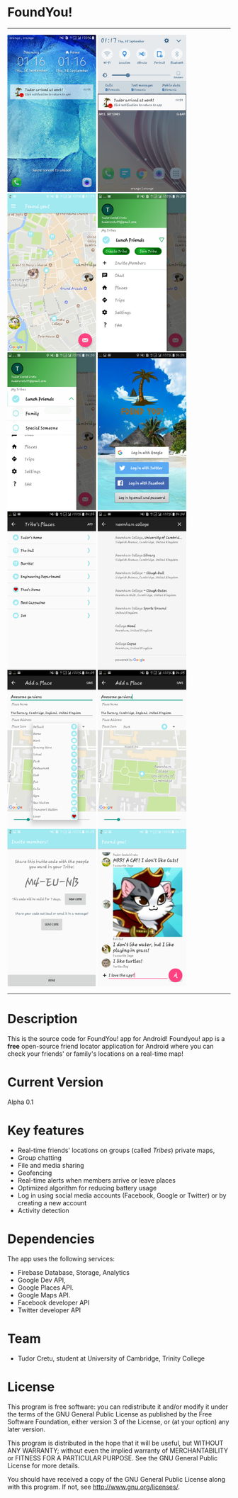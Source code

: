 # FoundYou!

---

<img src="ScreenShots/Screenshot_20170928-011613.png" width="200" title="Lock Screen Notification">  <img src="ScreenShots/Screenshot_20170928-011701.png" width="200" title="Notification">  <img src="ScreenShots/Screenshot_20170928-015941.png" width="200" title="Main Activity">  <img src="ScreenShots/Screenshot_20170928-020008.png" width="200" title="Navigation Drawer">  <img src="ScreenShots/Screenshot_20170928-020011.png" width="200" title="Expanded List">  <img src="ScreenShots/Screenshot_20170928-020228.png" width="200" title="Login Activity">  <img src="ScreenShots/Screenshot_20170928-020329.png" width="200" title="Places List">  <img src="ScreenShots/Screenshot_20170928-020420.png" width="200" title="Place picker">  <img src="ScreenShots/Screenshot_20170928-020512.png" width="200" title="Place Icons">  <img src="ScreenShots/Screenshot_20170928-020516.png" width="200" title="Add Place Activity">  <img src="ScreenShots/Screenshot_20170928-020554.png" width="200" title="Invite Members">  <img src="ScreenShots/Screenshot_20170928-021914.png" width="200" title="Chat">

---

# Description

This is the source code for FoundYou! app for Android! 
Foundyou! app is a **free** open-source friend locator application for Android where you can check your friends' or family's locations on a real-time map! 

# Current Version

Alpha 0.1

# Key features

- Real-time friends' locations on groups (called _Tribes_) private maps, 
- Group chatting 
- File and media sharing
- Geofencing 
- Real-time alerts when members arrive or leave places
- Optimized algorithm for reducing battery usage
- Log in using social media accounts (Facebook, Google or Twitter) or by creating a new account
- Activity detection 

# Dependencies

The app uses the following services:

- Firebase Database, Storage, Analytics
- Google Dev API, 
- Google Places API.
- Google Maps API.
- Facebook developer API
- Twitter developer API

# Team

- Tudor Cretu, student at University of Cambridge, Trinity College

# License

This program is free software: you can redistribute it and/or modify it under the terms of the GNU General Public License as published by the Free Software Foundation, either version 3 of the License, or (at your option) any later version.

This program is distributed in the hope that it will be useful, but WITHOUT ANY WARRANTY; without even the implied warranty of MERCHANTABILITY or FITNESS FOR A PARTICULAR PURPOSE.  See the GNU General Public License for more details.

You should have received a copy of the GNU General Public License along with this program.  If not, see <http://www.gnu.org/licenses/>.

